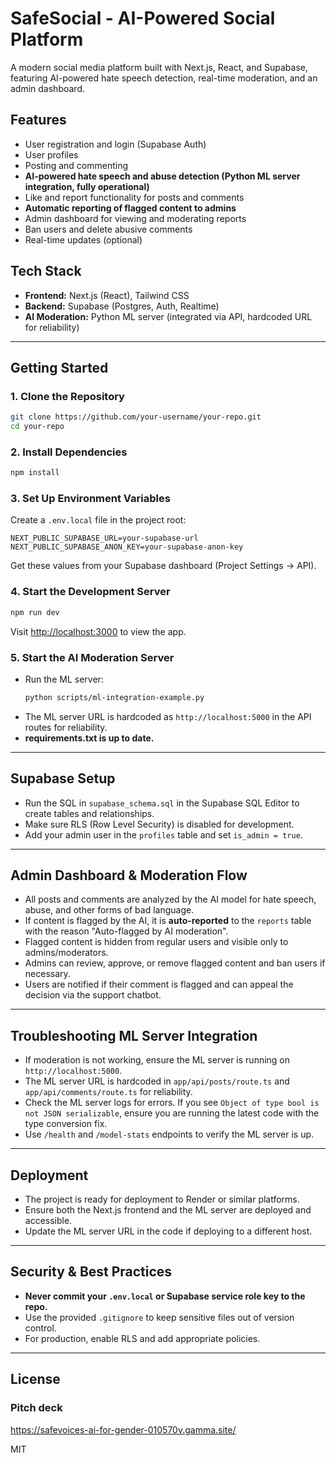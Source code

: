 # SafeSocial - AI-Powered Social Platform

A modern social media platform built with Next.js, React, and Supabase, featuring AI-powered hate speech detection, real-time moderation, and an admin dashboard.

## Features

- User registration and login (Supabase Auth)
- User profiles
- Posting and commenting
- **AI-powered hate speech and abuse detection (Python ML server integration, fully operational)**
- Like and report functionality for posts and comments
- **Automatic reporting of flagged content to admins**
- Admin dashboard for viewing and moderating reports
- Ban users and delete abusive comments
- Real-time updates (optional)

## Tech Stack

- **Frontend:** Next.js (React), Tailwind CSS
- **Backend:** Supabase (Postgres, Auth, Realtime)
- **AI Moderation:** Python ML server (integrated via API, hardcoded URL for reliability)

---

## Getting Started

### 1. Clone the Repository

```bash
git clone https://github.com/your-username/your-repo.git
cd your-repo
```

### 2. Install Dependencies

```bash
npm install
```

### 3. Set Up Environment Variables

Create a `.env.local` file in the project root:

```env
NEXT_PUBLIC_SUPABASE_URL=your-supabase-url
NEXT_PUBLIC_SUPABASE_ANON_KEY=your-supabase-anon-key
```

Get these values from your Supabase dashboard (Project Settings → API).

### 4. Start the Development Server

```bash
npm run dev
```

Visit [http://localhost:3000](http://localhost:3000) to view the app.

### 5. Start the AI Moderation Server

- Run the ML server:
  ```bash
  python scripts/ml-integration-example.py
  ```
- The ML server URL is hardcoded as `http://localhost:5000` in the API routes for reliability.
- **requirements.txt is up to date.**

---

## Supabase Setup

- Run the SQL in `supabase_schema.sql` in the Supabase SQL Editor to create tables and relationships.
- Make sure RLS (Row Level Security) is disabled for development.
- Add your admin user in the `profiles` table and set `is_admin = true`.

---

## Admin Dashboard & Moderation Flow

- All posts and comments are analyzed by the AI model for hate speech, abuse, and other forms of bad language.
- If content is flagged by the AI, it is **auto-reported** to the `reports` table with the reason "Auto-flagged by AI moderation".
- Flagged content is hidden from regular users and visible only to admins/moderators.
- Admins can review, approve, or remove flagged content and ban users if necessary.
- Users are notified if their comment is flagged and can appeal the decision via the support chatbot.

---

## Troubleshooting ML Server Integration

- If moderation is not working, ensure the ML server is running on `http://localhost:5000`.
- The ML server URL is hardcoded in `app/api/posts/route.ts` and `app/api/comments/route.ts` for reliability.
- Check the ML server logs for errors. If you see `Object of type bool is not JSON serializable`, ensure you are running the latest code with the type conversion fix.
- Use `/health` and `/model-stats` endpoints to verify the ML server is up.

---

## Deployment

- The project is ready for deployment to Render or similar platforms.
- Ensure both the Next.js frontend and the ML server are deployed and accessible.
- Update the ML server URL in the code if deploying to a different host.

---

## Security & Best Practices

- **Never commit your `.env.local` or Supabase service role key to the repo.**
- Use the provided `.gitignore` to keep sensitive files out of version control.
- For production, enable RLS and add appropriate policies.

---

## License


### Pitch deck
https://safevoices-ai-for-gender-010570v.gamma.site/ 


MIT
